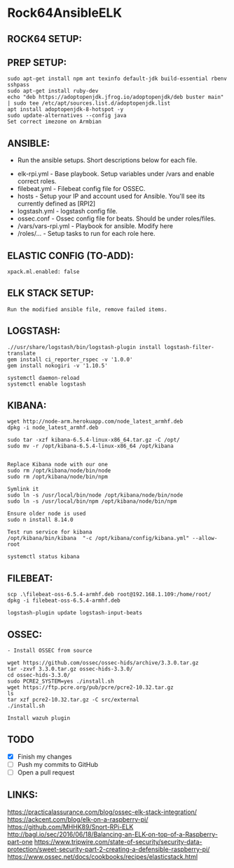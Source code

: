 # Rock64AnsibleELK

## ROCK64 SETUP:


## PREP SETUP:
	sudo apt-get install npm ant texinfo default-jdk build-essential rbenv sshpass
	sudo apt-get install ruby-dev
	echo "deb https://adoptopenjdk.jfrog.io/adoptopenjdk/deb buster main" | sudo tee /etc/apt/sources.list.d/adoptopenjdk.list
	apt install adoptopenjdk-8-hotspot -y
	sudo update-alternatives --config java
	Set correct imezone on Armbian
   
## ANSIBLE:
- Run the ansible setups. Short descriptions below for each file.
* elk-rpi.yml - Base playbook. Setup variables under /vars and enable correct roles.
* filebeat.yml - Filebeat config file for OSSEC.
* hosts - Setup your IP and account used for Ansible. You'll see its currently defined as [RPI2]
* logstash.yml - logstash config file.
* ossec.conf - Ossec config file for beats. Should be under roles/files.
* /vars/vars-rpi.yml - Playbook for ansible. Modify here
* /roles/... - Setup tasks to run for each role here.
	

## ELASTIC CONFIG (TO-ADD):
	xpack.ml.enabled: false

## ELK STACK SETUP:
	Run the modified ansible file, remove failed items.

## LOGSTASH:
	.//usr/share/logstash/bin/logstash-plugin install logstash-filter-translate  
	gem install ci_reporter_rspec -v '1.0.0'
	gem install nokogiri -v '1.10.5'
	  
	systemctl daemon-reload
	systemctl enable logstash

## KIBANA:
	wget http://node-arm.herokuapp.com/node_latest_armhf.deb
	dpkg -i node_latest_armhf.deb

	sudo tar -xzf kibana-6.5.4-linux-x86_64.tar.gz -C /opt/
	sudo mv -r /opt/kibana-6.5.4-linux-x86_64 /opt/kibana

	 
	Replace Kibana node with our one
	sudo rm /opt/kibana/node/bin/node
	sudo rm /opt/kibana/node/bin/npm

	Symlink it
	sudo ln -s /usr/local/bin/node /opt/kibana/node/bin/node
	sudo ln -s /usr/local/bin/npm /opt/kibana/node/bin/npm

	Ensure older node is used
	sudo n install 8.14.0

	Test run service for kibana
	/opt/kibana/bin/kibana  "-c /opt/kibana/config/kibana.yml" --allow-root

	systemctl status kibana
 
## FILEBEAT:
	scp .\filebeat-oss-6.5.4-armhf.deb root@192.168.1.109:/home/root/
	dpkg -i filebeat-oss-6.5.4-armhf.deb

	logstash-plugin update logstash-input-beats

## OSSEC:
	- Install OSSEC from source

	wget https://github.com/ossec/ossec-hids/archive/3.3.0.tar.gz
	tar -zxvf 3.3.0.tar.gz ossec-hids-3.3.0/
	cd ossec-hids-3.3.0/
	sudo PCRE2_SYSTEM=yes ./install.sh
	wget https://ftp.pcre.org/pub/pcre/pcre2-10.32.tar.gz
	ls
	tar xzf pcre2-10.32.tar.gz -C src/external
	./install.sh
	 
	Install wazuh plugin
	
## TODO
- [x] Finish my changes
- [ ] Push my commits to GitHub
- [ ] Open a pull request
 
## LINKS:
  https://practicalassurance.com/blog/ossec-elk-stack-integration/  
  https://ackcent.com/blog/elk-on-a-raspberry-pi/
  https://github.com/MHHK89/Snort-RPi-ELK
  http://bagl.io/sec/2016/06/18/Balancing-an-ELK-on-top-of-a-Raspberry-part-one 
  https://www.tripwire.com/state-of-security/security-data-protection/sweet-security-part-2-creating-a-defensible-raspberry-pi/
  https://www.ossec.net/docs/cookbooks/recipes/elasticstack.html



